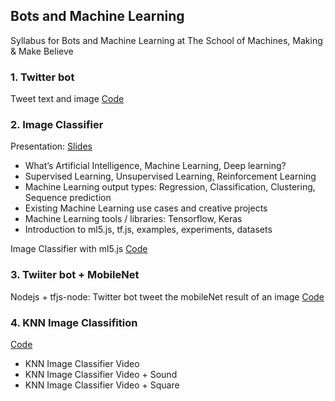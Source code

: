 ## Bots and Machine Learning

Syllabus for Bots and Machine Learning at The School of Machines, Making & Make Believe

### 1. Twitter bot
Tweet text and image
[Code](./twitterbot/twitterbot_image)

### 2. Image Classifier
Presentation: [Slides](https://docs.google.com/presentation/d/1s0iT382Pl1DMGKb5xhk7_V3DlW1QQHfHs4snNoS_sIU/edit?usp=sharing)
- What’s Artificial Intelligence, Machine Learning, Deep learning?
- Supervised Learning, Unsupervised Learning, Reinforcement Learning
- Machine Learning output types: Regression, Classification, Clustering, Sequence prediction
- Existing Machine Learning use cases and creative projects
- Machine Learning tools / libraries: Tensorflow, Keras
- Introduction to ml5.js, tf.js, examples, experiments, datasets

Image Classifier with ml5.js
[Code](./ImageClassification)

### 3. Twiiter bot + MobileNet
Nodejs + tfjs-node: Twitter bot tweet the mobileNet result of an image
[Code](./twitterbot/twitterbot_mobileNet)

### 4. KNN Image Classifition
[Code](./KNNImageClassification)
- KNN Image Classifier Video
- KNN Image Classifier Video + Sound
- KNN Image Classifier Video + Square